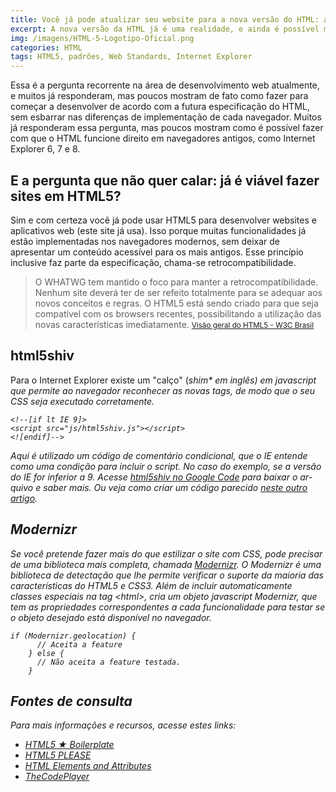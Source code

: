 ```yaml
---
title: Você já pode atualizar seu website para a nova versão do HTML: a HTML5
excerpt: A nova versão da HTML já é uma realidade, e ainda é possível manter o suporte a navegadores antigos sem deixar de aproveitar o HTML5 em seu website. Com a ajuda de javascript, é possível manter o design inclusive no Internet Explorer 6, 7, 8...
img: /imagens/HTML-5-Logotipo-Oficial.png
categories: HTML
tags: HTML5, padrões, Web Standards, Internet Explorer
---
```


Essa é a pergunta recorrente na área de desenvolvimento web atualmente, e muitos já responderam, mas poucos mostram de fato como fazer para começar a desenvolver de acordo com a futura especificação do HTML, sem esbarrar nas diferenças de implementação de cada navegador. Muitos já responderam essa pergunta, mas poucos mostram como é possível fazer com que o HTML funcione direito em navegadores antigos, como Internet Explorer 6, 7 e 8.

## E a pergunta que não quer calar: já é viável fazer sites em HTML5?

Sim e com certeza você já pode usar HTML5 para desenvolver websites e aplicativos web (este site já usa). Isso porque muitas funcionalidades já estão implementadas nos navegadores modernos, sem deixar de apresentar um conteúdo acessível para os mais antigos. Esse princípio inclusive faz parte da especificação, chama-se retrocompatibilidade.

<blockquote>
O WHATWG tem mantido o foco para manter a retrocompatibilidade. Nenhum site deverá ter de ser refeito totalmente para se adequar aos novos conceitos e regras. O HTML5 está sendo criado para que seja compatível com os browsers recentes, possibilitando a utilização das novas características imediatamente.
<small><a href="http://www.w3c.br/cursos/html5/conteudo/capitulo1.html" target="_blank">Visão geral do HTML5 - W3C Brasil</a></small>
</blockquote>

## html5shiv

Para o Internet Explorer existe um "calço" (<em lang="en">shim* em inglês) em javascript que permite ao navegador reconhecer as novas tags, de modo que o seu CSS seja executado corretamente.

```
<!--[if lt IE 9]>
<script src="js/html5shiv.js"></script>
<![endif]-->
```

Aqui é utilizado um código de comentário condicional, que o IE entende como uma condição para incluir o script. No caso do exemplo, se a versão do IE for inferior a 9. Acesse <a href="http://code.google.com/p/html5shiv/" target="_blank">html5shiv no Google Code</a> para baixar o arquivo e saber mais. Ou veja como criar um código parecido <a href="http://johnylab.net/?id=103" title="Impressão do HTML5 no Internet Explorer">neste outro artigo</a>.

## Modernizr

Se você pretende fazer mais do que estilizar o site com CSS, pode precisar de uma biblioteca mais completa, chamada <a href="http://modernizr.com/" target="_blank">Modernizr</a>. O Modernizr é uma biblioteca de detectação que lhe permite verificar o suporte da maioria das características do HTML5 e CSS3. Além de incluir automaticamente classes especiais na tag &lt;html>, cria um objeto javascript Modernizr, que tem as propriedades correspondentes a cada funcionalidade para testar se o objeto desejado está disponível no navegador.

```
if (Modernizr.geolocation) {
	  // Aceita a feature
	} else {
	  // Não aceita a feature testada. 
	}
```

## Fontes de consulta

Para mais informações e recursos, acesse estes links:

- <a href="http://html5boilerplate.com/" target="_blank">HTML5 &#9733; Boilerplate</a>
- <a href="http://html5please.com/" target="_blank">HTML5 PLEASE</a>
- <a href="http://simon.html5.org/html-elements" target="_blank">HTML Elements and Attributes</a>
- <a href="http://thecodeplayer.com/" target="_blank">TheCodePlayer</a>
